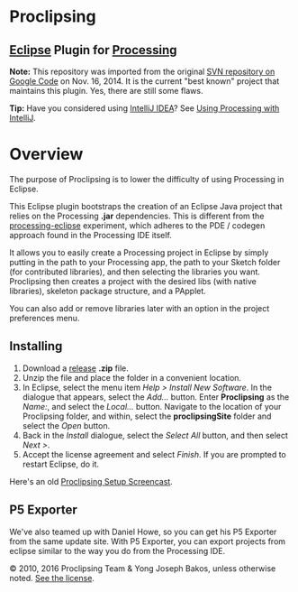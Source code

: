 # Proclipsing

## [Eclipse](http://eclipse.org) Plugin for [Processing](http://processing.org)

**Note:** This repository was imported from the original [SVN repository on Google Code](https://code.google.com/p/proclipsing/) on Nov. 16, 2014. It is the current "best known" project that maintains this plugin. Yes, there are still some flaws.

**Tip:** Have you considered using [IntelliJ IDEA](https://www.jetbrains.com/idea/)? See [Using Processing with IntelliJ](https://vimeo.com/155012427).

# Overview

The purpose of Proclipsing is to lower the difficulty of using Processing in Eclipse.

This Eclipse plugin bootstraps the creation of an Eclipse Java project that relies on the Processing **.jar** dependencies. This is different from the [processing-eclipse](http://github.com/processing/processing-eclipse) experiment, which adheres to the PDE / codegen approach found in the Processing IDE itself.

It allows you to easily create a Processing project in Eclipse by simply putting in the path to your Processing app, the path to your Sketch folder (for contributed libraries), and then selecting the libraries you want. Proclipsing then creates a project with the desired libs (with native libraries), skeleton package structure, and a PApplet.

You can also add or remove libraries later with an option in the project preferences menu.

## Installing

1. Download a [release](https://github.com/ybakos/proclipsing/releases) **.zip** file.
2. Unzip the file and place the folder in a convenient location.
3. In Eclipse, select the menu item _Help > Install New Software_. In the dialogue that appears, select the _Add..._ button. Enter **Proclipsing** as the _Name:_, and select the _Local..._ button. Navigate to the location of your Proclipsing folder, and within, select the **proclipsingSite** folder and select the _Open_ button.
4. Back in the _Install_ dialogue, select the _Select All_ button, and then select _Next >_.
5. Accept the license agreement and select _Finish_. If you are prompted to restart Eclipse, do it.

Here's an old [Proclipsing Setup Screencast](https://vimeo.com/19076476).

## P5 Exporter

We've also teamed up with Daniel Howe, so you can get his P5 Exporter from the same update site. With P5 Exporter, you can export projects from eclipse similar to the way you do from the Processing IDE.


© 2010, 2016 Proclipsing Team & Yong Joseph Bakos, unless otherwise noted. [See the license](LICENSE.md).
